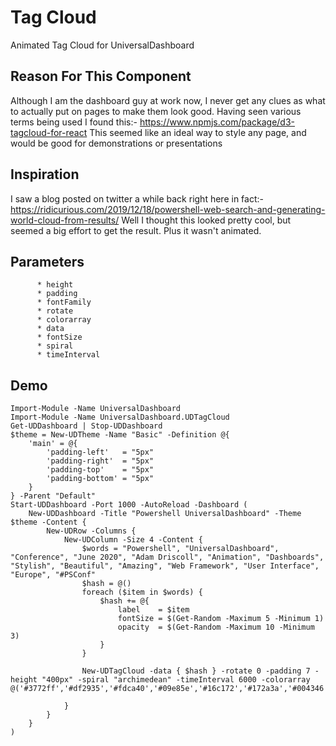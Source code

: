 # Tag Cloud
Animated Tag Cloud for UniversalDashboard

## Reason For This Component
Although I am the dashboard guy at work now, I never get any clues as what to actually put on pages to make them look good.
Having seen various terms being used I found this:- https://www.npmjs.com/package/d3-tagcloud-for-react
This seemed like an ideal way to style any page, and would be good for demonstrations or presentations

## Inspiration
I saw a blog posted on twitter a while back right here in fact:- 
https://ridicurious.com/2019/12/18/powershell-web-search-and-generating-world-cloud-from-results/
Well I thought this looked pretty cool, but seemed a big effort to get the result. Plus it wasn't animated.

## Parameters
          * height
          * padding 
          * fontFamily
          * rotate
          * colorarray
          * data
          * fontSize
          * spiral
          * timeInterval
## Demo

```
Import-Module -Name UniversalDashboard
Import-Module -Name UniversalDashboard.UDTagCloud
Get-UDDashboard | Stop-UDDashboard
$theme = New-UDTheme -Name "Basic" -Definition @{
    'main' = @{
        'padding-left'   = "5px"
        'padding-right'  = "5px"
        'padding-top'    = "5px"
        'padding-bottom' = "5px"
    }
} -Parent "Default"
Start-UDDashboard -Port 1000 -AutoReload -Dashboard (
    New-UDDashboard -Title "Powershell UniversalDashboard" -Theme $theme -Content {
        New-UDRow -Columns {
            New-UDColumn -Size 4 -Content {
                $words = "Powershell", "UniversalDashboard", "Conference", "June 2020", "Adam Driscoll", "Animation", "Dashboards", "Stylish", "Beautiful", "Amazing", "Web Framework", "User Interface", "Europe", "#PSConf"
                $hash = @()
                foreach ($item in $words) {
                    $hash += @{
                        label    = $item
                        fontSize = $(Get-Random -Maximum 5 -Minimum 1)
                        opacity  = $(Get-Random -Maximum 10 -Minimum 3)
                    }
                }

                New-UDTagCloud -data { $hash } -rotate 0 -padding 7 -height "400px" -spiral "archimedean" -timeInterval 6000 -colorarray @('#3772ff','#df2935','#fdca40','#09e85e','#16c172','#172a3a','#004346','#fa7921','#fe9920','#0c4767')

            }
        }
    }
)
```
 
